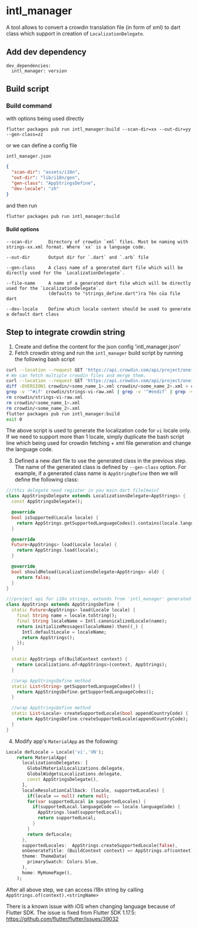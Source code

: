 # intl_manager
A tool allows to convert a crowdin translation file (in form of xml) to dart class which support in creation of `LocalizationDelegate`.

## Add dev dependency

```
dev_dependencies:
  intl_manager: version
```

## Build script
### Build command
with options being used directly
```
flutter packages pub run intl_manager:build --scan-dir=xx --out-dir=yy --gen-class=zz
```
or we can define a config file

`intl_manager.json`

```json
{
  "scan-dir": "assets/i18n",
  "out-dir": "lib/i18n/gen",
  "gen-class": "AppStringsDefine",
  "dev-locale": "zh"
}
```
and then run
```
flutter packages pub run intl_manager:build
```

#### Build options
```
--scan-dir      Directory of crowdin `xml` files. Must be naming with strings-xx.xml format. Where `xx` is a language code.

--out-dir       Output dir for `.dart` and `.arb` file

--gen-class     A class name of a generated dart file which will be directly used for the `LocalizationDelegate`.

--file-name     A name of a generated dart file which will be directly used for the `LocalizationDelegate`.
                (defaults to "strings_define.dart")ra Tên của file dart 

--dev-locale    Define which locale content should be used to generate a default dart class
```

## Step to integrate crowdin string
1. Create and define the content for the json config 'intl_manager.json'
2. Fetch crowdin string and run the `intl_manager` build script by running the following bash script
```bash
curl --location --request GET 'https://api.crowdin.com/api/project/oneid-merchant/export-file?key=<API_KEY>' -o crowdin/<some_name_1>.xml
# We can fetch multiple crowdin files and merge them. 
curl --location --request GET 'https://api.crowdin.com/api/project/oneid-merchant/export-file?key=<API_KEY>' -o crowdin/<some_name_2>.xml
diff -DVERSION1 crowdin/<some_name_1>.xml crowdin/<some_name_2>.xml > crowdin/strings-vi-raw.xml
grep -v '^#if' crowdin/strings-vi-raw.xml | grep -v '^#endif' | grep -v '^#else'> crowdin/strings-vi.xml
rm crowdin/strings-vi-raw.xml 
rm crowdin/<some_name_1>.xml 
rm crowdin/<some_name_2>.xml
flutter packages pub run intl_manager:build
exit 0
```
The above script is used to generate the localization code for `vi` locale only. If we need to support more than 1 locale, simply duplicate the bash script line which being used for crowdin fetching + xml file generation and change the language code.

3. Defined a new dart file to use the generated class in the previous step. The name of the generated class is defined by `--gen-class` option.
For example, if a generated class name is `AppStringDefine` then we will define the following class:
```dart
///this delegate need register in you main.dart file[main]
class AppStringsDelegate extends LocalizationsDelegate<AppStrings> {
  const AppStringsDelegate();

  @override
  bool isSupported(Locale locale) {
    return AppStrings.getSupportedLanguageCodes().contains(locale.languageCode);
  }

  @override
  Future<AppStrings> load(Locale locale) {
    return AppStrings.load(locale);
  }

  @override
  bool shouldReload(LocalizationsDelegate<AppStrings> old) {
    return false;
  }
}

///project api for i18n strings, extends from 'intl_manager' generated strings define
class AppStrings extends AppStringsDefine {
  static Future<AppStrings> load(Locale locale) {
    final String name = locale.toString();
    final String localeName = Intl.canonicalizedLocale(name);
    return initializeMessages(localeName).then((_) {
      Intl.defaultLocale = localeName;
      return AppStrings();
    });
  }

  static AppStrings of(BuildContext context) {
    return Localizations.of<AppStrings>(context, AppStrings);
  }

  //wrap AppStringsDefine method
  static List<String> getSupportedLanguageCodes() {
    return AppStringsDefine.getSupportedLanguageCodes();
  }

  //wrap AppStringsDefine method
  static List<Locale> createSupportedLocale(bool appendCountryCode) {
    return AppStringsDefine.createSupportedLocale(appendCountryCode);
  }
}
```

4. Modify app's `MaterialApp` as the following:
```dart
Locale defLocale = Locale('vi','VN');
    return MaterialApp(
      localizationsDelegates: [
        GlobalMaterialLocalizations.delegate,
        GlobalWidgetsLocalizations.delegate,
        const AppStringsDelegate(),
      ],
      localeResolutionCallback: (locale, supportedLocales) {
        if(locale == null) return null;
        for(var supportedLocal in supportedLocales) {
          if(supportedLocal.languageCode == locale.languageCode) {
            AppStrings.load(supportedLocal);
            return supportedLocal;
          }
        }
        return defLocale;
      },
      supportedLocales:  AppStrings.createSupportedLocale(false),
      onGenerateTitle: (BuildContext context) => AppStrings.of(context).merchantWalletLabelTransactionSuccess,
      theme: ThemeData(
        primarySwatch: Colors.blue,
      ),
      home: MyHomePage(),
    );
```

After all above step, we can access i18n string by calling `AppStrings.of(context).<stringName>`

There is a known issue with iOS when changing language because of Flutter SDK. The issue is fixed from Flutter SDK 1.17.5: https://github.com/flutter/flutter/issues/39032